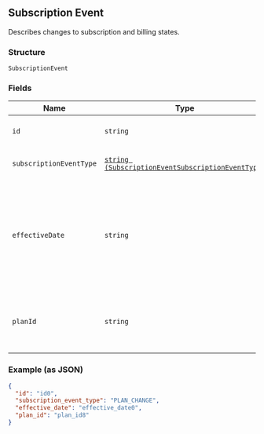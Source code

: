 ## Subscription Event

Describes changes to subscription and billing states.

### Structure

`SubscriptionEvent`

### Fields

| Name | Type | Description | Getter | Setter |
|  --- | --- | --- | --- | --- |
| `id` | `string` | The ID of the subscription event. | getId(): string | setId(string id): void |
| `subscriptionEventType` | [`string (SubscriptionEventSubscriptionEventType)`](/doc/models/subscription-event-subscription-event-type.md) | The possible subscription event types. | getSubscriptionEventType(): string | setSubscriptionEventType(string subscriptionEventType): void |
| `effectiveDate` | `string` | The date, in YYYY-MM-DD format (for<br>example, 2013-01-15), when the subscription event went into effect. | getEffectiveDate(): string | setEffectiveDate(string effectiveDate): void |
| `planId` | `string` | The ID of the subscription plan associated with the subscription. | getPlanId(): string | setPlanId(string planId): void |

### Example (as JSON)

```json
{
  "id": "id0",
  "subscription_event_type": "PLAN_CHANGE",
  "effective_date": "effective_date0",
  "plan_id": "plan_id8"
}
```

